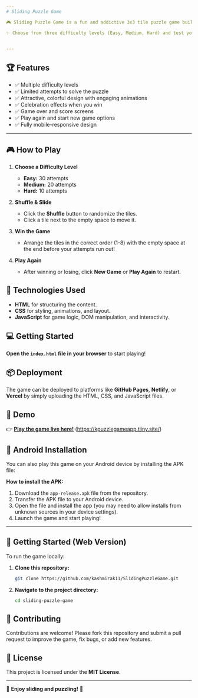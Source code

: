 ```yaml
---
# Sliding Puzzle Game

🎮 Sliding Puzzle Game is a fun and addictive 3x3 tile puzzle game built for web and Android. Rearrange the shuffled tiles to complete the puzzle in as few moves as possible!

✨ Choose from three difficulty levels (Easy, Medium, Hard) and test your puzzle-solving skills. Enjoy celebratory animations when you win, and track your attempts to keep challenging yourself!


---
```


## 🏆 Features

- ✅ Multiple difficulty levels
- ✅ Limited attempts to solve the puzzle
- ✅ Attractive, colorful design with engaging animations
- ✅ Celebration effects when you win
- ✅ Game over and score screens
- ✅ Play again and start new game options
- ✅ Fully mobile-responsive design

---

## 🎮 How to Play

1. **Choose a Difficulty Level**  
   - **Easy:** 30 attempts  
   - **Medium:** 20 attempts  
   - **Hard:** 10 attempts  

2. **Shuffle & Slide**  
   - Click the **Shuffle** button to randomize the tiles.
   - Click a tile next to the empty space to move it.

3. **Win the Game**  
   - Arrange the tiles in the correct order (1-8) with the empty space at the end before your attempts run out!

4. **Play Again**  
   - After winning or losing, click **New Game** or **Play Again** to restart.

## 🚀 Technologies Used

- **HTML** for structuring the content.
- **CSS** for styling, animations, and layout.
- **JavaScript** for game logic, DOM manipulation, and interactivity.

## 💻 Getting Started


**Open the `index.html` file in your browser** to start playing!

##  📦 Deployment

The game can be deployed to platforms like **GitHub Pages**, **Netlify**, or **Vercel** by simply uploading the HTML, CSS, and JavaScript files.

## 🎉 Demo

👉 **[Play the game live here!](#)** (https://kpuzzlegameapp.tiiny.site/)

## 📱 Android Installation

You can also play this game on your Android device by installing the APK file:

**How to install the APK:**

1. Download the `app-release.apk` file from the repository.
2. Transfer the APK file to your Android device.
3. Open the file and install the app (you may need to allow installs from unknown sources in your device settings).
4. Launch the game and start playing!

---

## 🚀 Getting Started (Web Version)
To run the game locally:

1. **Clone this repository:**
   ```bash
   git clone https://github.com/kashmirak11/SlidingPuzzleGame.git
   ````


2. **Navigate to the project directory:**

   ```bash
   cd sliding-puzzle-game
   ```


## 🙌 Contributing

Contributions are welcome! Please fork this repository and submit a pull request to improve the game, fix bugs, or add new features.

## 📜 License

This project is licensed under the **MIT License**.

---

🎉 **Enjoy sliding and puzzling!** 🎉

